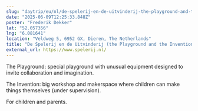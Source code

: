 ```yaml
---
slug: "daytrip/eu/nl/de-spelerij-en-de-uitvinderij-the-playground-and-the-invention"
date: "2025-06-09T12:25:33.848Z"
poster: "Frederik Dekker"
lat: "52.057356"
lng: "6.081641"
location: "Veldweg 5, 6952 GX, Dieren, The Netherlands"
title: "De Spelerij en de Uitvinderij (the Playground and the Invention)"
external_url: https://www.spelerij.nl/
---
```

The Playground: special playground with unusual equipment designed to invite collaboration and imagination.

The Invention: big workshop and makerspace where children can make things themselves (under supervision).

For children and parents.